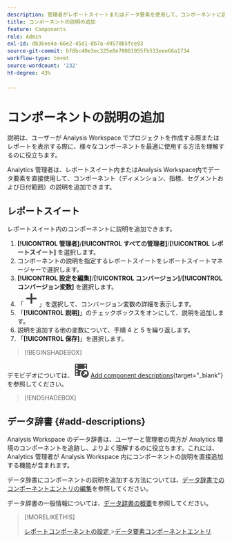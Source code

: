 ```yaml
---
description: 管理者がレポートスイートまたはデータ要素を使用して、コンポーネントに説明を追加する方法について説明します。
title: コンポーネントの説明の追加
feature: Components
role: Admin
exl-id: db36ee4a-66e2-45d1-8b7a-49570b5fce93
source-git-commit: bf8bc40e3ec325e8e70081955fb533eee66a1734
workflow-type: tm+mt
source-wordcount: '232'
ht-degree: 43%

---
```


# コンポーネントの説明の追加

説明は、ユーザーが Analysis Workspace でプロジェクトを作成する際またはレポートを表示する際に、様々なコンポーネントを最適に使用する方法を理解するのに役立ちます。

Analytics 管理者は、レポートスイート内またはAnalysis Workspace内でデータ要素を直接使用して、コンポーネント（ディメンション、指標、セグメントおよび日付範囲）の説明を追加できます。

## レポートスイート

レポートスイート内のコンポーネントに説明を追加できます。

1. **[!UICONTROL 管理者]**/**[!UICONTROL すべての管理者]**/**[!UICONTROL レポートスイート]** を選択します。
1. コンポーネントの説明を指定するレポートスイートをレポートスイートマネージャーで選択します。
1. **[!UICONTROL 設定を編集]**/**[!UICONTROL コンバージョン]**/**[!UICONTROL コンバージョン変数]** を選択します。
1. 「![ 追加 ](/help/assets/icons/Add.svg)」を選択して、コンバージョン変数の詳細を表示します。
1. 「**[!UICONTROL 説明]**」のチェックボックスをオンにして、説明を追加します。
1. 説明を追加する他の変数について、手順 4 と 5 を繰り返します。
1. 「**[!UICONTROL 保存]**」を選択します。

>[!BEGINSHADEBOX]

デモビデオについては、![VideoCheckedOut](/help/assets/icons/VideoCheckedOut.svg) [Add component descriptions](https://video.tv.adobe.com/v/39720?quality=12&learn=on&captions=jpn){target="_blank"} を参照してください。

>[!ENDSHADEBOX]


## データ辞書 {#add-descriptions}

Analysis Workspace のデータ辞書は、ユーザーと管理者の両方が Analytics 環境のコンポーネントを追跡し、よりよく理解するのに役立ちます。これには、Analytics 管理者が Analysis Workspace 内にコンポーネントの説明を直接追加する機能が含まれます。

データ辞書にコンポーネントの説明を追加する方法については、[データ辞書でのコンポーネントエントリの編集](/help/analyze/analysis-workspace/components/data-dictionary/edit-entries-data-dictionary.md)を参照してください。

データ辞書の一般情報については、[データ辞書の概要](/help/analyze/analysis-workspace/components/data-dictionary/data-dictionary-overview.md)を参照してください。

>[!MORELIKETHIS]
>
>[ レポートコンポーネントの設定 ](/help/components/vrs/vrs-components.md)
>&#x200B;>[データ要素コンポーネントエントリ ](/help/analyze/analysis-workspace/components/data-dictionary/edit-entries-data-dictionary.md)
>